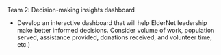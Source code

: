 Team 2: Decision-making insights dashboard

- Develop an interactive dashboard that will help ElderNet leadership make better informed decisions. Consider volume of work, population served, assistance provided, donations received, and volunteer time, etc.)